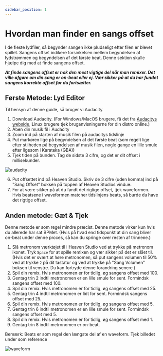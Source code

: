 ```yaml
---
sidebar_position: 1
---
```


# Hvordan man finder en sangs offset

I de fleste lydfiler, så begynder sangen ikke pludseligt efter filen er blevet spillet. Sangens offset indikere forsinkelsen mellem begyndelsen af lydstrømmen og begyndelsen af det første beat. Denne sektion skulle hjælpe dig med at finde sangens offset.

**_At finde sangens offset er nok den mest vigtige del når man remixer. Det ville afgøre om din sang er on-beat eller ej. Vær sikker på at du har fundet sangens korrekte offset før du fortsætter._**

## Første Metode: Lyd Editor

Til hensyn af denne guide, så bruger vi Audacity.

1. Download Audacity.
   (For Windows/MacOS brugere, få det fra [Audacitys webside](https://www.audacityteam.org/download/), Linux brugere tjek bruganvisningerne for din distro online.)
2. Åben din musik fil i Audacity
3. Zoom ind på starten af musik filen på audacitys tidslinje
4. Put markøren lige på begyndelsen af det første beat (som regelt lige efter stilheden på begyndelsen af musik filen, nogle gange en lille smule efter ligesom i Karateka (GBA))
5. Tjek tiden på bunden. Tag de sidste 3 cifre, og det er dit offset i millisekunder.

![audacity](/img/docs-tips/music/offset/audacity.png)

6. Put offsettet ind på Heaven Studio. Skriv de 3 cifre (uden komma) ind på "Sang Offset" boksen på toppen af Heaven Studios vindue.
7. For at være sikker på at du fandt det rigtige offset, tjek waveformen. Hvis beatsene i waveformen matcher tidslinjens beats, så burde du have det rigtige offset.

## Anden metode: Gæt & Tjek

Denne metode er som regel mindre præcist. Denne metode virker kun hvis du allerede har sat BPMet.
(Hvis på hvad end tidspunkt at din sang bliver on-beat under denne proces, så kan du springe over resten af trinnene.)

1. Slå metronom værktøjet til i Heaven Studio ved at trykke på metronom ikonet. Tryk `Space` for at spille remixen og vær sikker på det er slået til. (Hvis det er svært at høre metronomen, så put sangens volumen til 50% ved at trykke `2` på dit tastatur og ved at trykke på "Sang Volumen" boksen til venstre. Du kan fortryde denne forandring senere.)
2. Spil din remix. Hvis metronomen er for tidlig, øg sangens offset med 100.
3. Gentag trin 2 indtil metronomen er en lille smule for sent. Formindsk sangens offset med 100.
4. Spil din remix. Hvis metronomen er for tidlig, øg sangens offset med 25.
5. Gentag trin 4 indtil metronomen er lidt for sent. Formindsk sangens offset med 25.
6. Spil din remix. Hvis metronomen er for tidlig, øg sangens offset med 5.
7. Gentag trin 6 indtil metronomen er en lille smule for sent. Formindsk sangens offset med 5.
8. Spil din remix. Hvis metronomen er for tidlig, øg sangens offset med 1.
9. Gentag trin 8 indtil metronomen er on-beat.

Bemærk: Beats er som regel den længste del af en waveform. Tjek billedet under som reference

![waveform](/img/docs-tips/music/offset/waveform.png)

